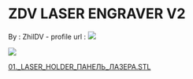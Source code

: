 ZDV LASER ENGRAVER V2
=====================

By : ZhilDV - profile url : [![](https://cdn.thingiverse.com/renders/69/de/90/71/66/d2b5ca33bd970f64a6301fa75ae2eb22_thumb_medium.jpg)](https://www.thingiverse.com/ZhilDV)  
  
[![](https://cdn.thingiverse.com/renders/59/b1/47/1b/ba/6df454b380451d331735b08be1f6842a_thumb_medium.jpg)](https://cdn.thingiverse.com/renders/59/b1/47/1b/ba/6df454b380451d331735b08be1f6842a_thumb_medium.jpg)

[01.\_LASER\_HOLDER\_ПАНЕЛЬ\_ЛАЗЕРА.STL](https://www.thingiverse.com/thing:3347604)
